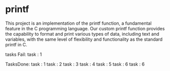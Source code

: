 # printf
This project is an implementation of the printf function, a fundamental feature in the C programming language. Our custom printf function provides the capability to format and print various types of data, including text and variables, with the same level of flexibility and functionality as the standard printf in C.

tasks Fail:
task : 1

TasksDone:
task : 1
task : 2
task : 3
task : 4
task : 5
task : 6
task : 6





